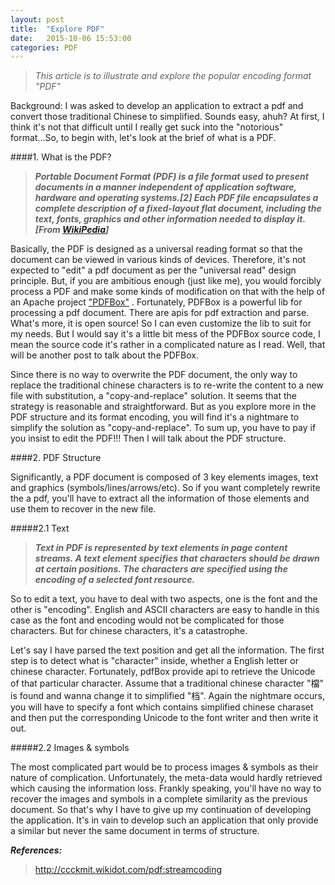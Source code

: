 ```yaml
---
layout: post
title:  "Explore PDF"
date:   2015-10-06 15:53:00
categories: PDF
---
```


> *This article is to illustrate and explore the popular encoding format "PDF"*

Background: I was asked to develop an application to extract a pdf and convert those traditional Chinese to simplified. Sounds easy, ahuh?
At first, I think it's not that difficult until I really get suck into the "notorious" format...So, to begin with, let's look at the brief
of what is a PDF.

####1. What is the PDF?

>***Portable Document Format (PDF) is a file format used to present documents in a manner independent of application software, hardware and operating systems.[2] Each PDF file encapsulates a complete description of a fixed-layout flat document, including the text, fonts, graphics and other information needed to display it. [From [WikiPedia](http://www.wikiwand.com/en/Portable_Document_Format)]***

Basically, the PDF is designed as a universal reading format so that the document can be viewed in various kinds of devices. Therefore, it's not expected to "edit" a pdf document as per the "universal read" design principle. But, if you are ambitious enough (just like me), you would forcibly process a PDF and make some kinds of modification on that with the help of an Apache project ["PDFBox"](https://pdfbox.apache.org/) . Fortunately, PDFBox is a powerful lib for processing a pdf document. There are apis for pdf extraction and parse. What's more, it is open source! So I can even customize the lib to suit for my needs. But I would say it's a little bit mess of the PDFBox source code, I mean the source code it's rather in a complicated nature as I read. Well, that will be another post to talk about the PDFBox.

Since there is no way to overwrite the PDF document, the only way to replace the traditional chinese characters is to re-write the content to a new file with substitution, a "copy-and-replace" solution. It seems that the strategy is reasonable and straightforward. But as you explore more in the PDF structure and its format encoding, you will find it's a nightmare to simplify the solution as "copy-and-replace". To sum up, you have to pay if you insist to edit the PDF!!! Then I will talk about the PDF structure.

####2. PDF Structure

Significantly, a PDF document is composed of 3 key elements images, text and graphics   (symbols/lines/arrows/etc). So if you want completely rewrite the a pdf, you'll have to extract all the information of those elements and use them to recover in the new file.

#####2.1 Text

>***Text in PDF is represented by text elements in page content streams. A text element specifies that characters should be drawn at certain positions. The characters are specified using the encoding of a selected font resource.***

So to edit a text, you have to deal with two aspects, one is the font and the other is "encoding". English and ASCII characters are easy to handle in this case as the font and encoding would not be complicated for those characters. But for chinese characters, it's a catastrophe.

Let's say I have parsed the text position and get all the information. The first step is to detect what is "character" inside, whether a English letter or chinese character. Fortunately, pdfBox provide api to retrieve the Unicode of that particular character. Assume that a traditional chinese character "檔" is found and wanna change it to simplified "档". Again the nightmare occurs, you will have to specify a font which contains simplified chinese charaset and then put the corresponding Unicode to the font writer and then write it out.

#####2.2 Images & symbols

The most complicated part would be to process images & symbols as their nature of complication. Unfortunately, the meta-data would hardly retrieved which causing the information loss. Frankly speaking, you'll have no way to recover the images and symbols in a complete similarity as the previous document. So that's why I have to give up my continuation of developing the application. It's in vain to develop such an application that only provide a similar but never the same document in terms of structure.

***References:***
> http://ccckmit.wikidot.com/pdf:streamcoding
